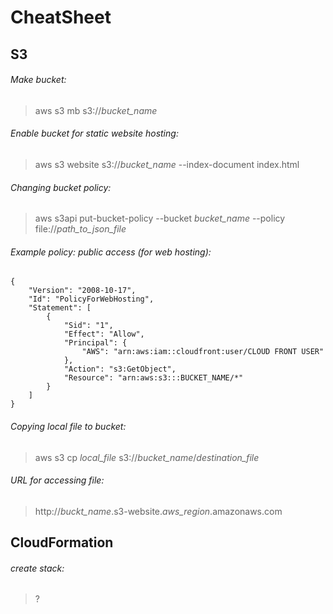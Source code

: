 # CheatSheet

## S3
###### Make bucket:
> aws s3 mb s3://*bucket_name*

###### Enable bucket for static website hosting:
> aws s3 website s3://*bucket_name* --index-document index.html

###### Changing bucket policy:
> aws s3api put-bucket-policy --bucket *bucket_name* --policy file://*path_to_json_file*

###### Example policy: public access (for web hosting):
```
{
    "Version": "2008-10-17",
    "Id": "PolicyForWebHosting",
    "Statement": [
        {
            "Sid": "1",
            "Effect": "Allow",
            "Principal": {
                "AWS": "arn:aws:iam::cloudfront:user/CLOUD FRONT USER"
            },
            "Action": "s3:GetObject",
            "Resource": "arn:aws:s3:::BUCKET_NAME/*"
        }
    ]
}
```

###### Copying local file to bucket:
> aws s3 cp *local_file* s3://*bucket_name*/*destination_file*

###### URL for accessing file:
> http://*buckt_name*.s3-website.*aws_region*.amazonaws.com


## CloudFormation
###### create stack:
> ?
